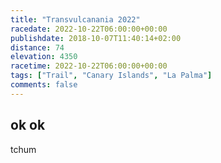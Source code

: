 ```yaml
---
title: "Transvulcanania 2022"
racedate: 2022-10-22T06:00:00+00:00
publishdate: 2018-10-07T11:40:14+02:00
distance: 74
elevation: 4350
racetime: 2022-10-22T06:00:00+00:00
tags: ["Trail", "Canary Islands", "La Palma"]
comments: false
---
```




## ok ok
tchum
